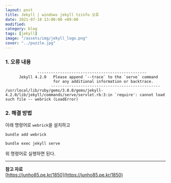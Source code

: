 ```yaml
---
layout: post
title: Jekyll | windows jekyll tzinfo 오류
date: 2021-07-18 13:00:00 +09:00
modified: 
category: blog
tags: [jekyll]
image: "/assets/img/jekyll_logo.png"
cover: "../puzzle.jpg"
---
```


### 1. 오류 내용

```
              ------------------------------------------------
      Jekyll 4.2.0   Please append `--trace` to the `serve` command 
                     for any additional information or backtrace. 
                    ------------------------------------------------
/usr/local/lib/ruby/gems/3.0.0/gems/jekyll-4.2.0/lib/jekyll/commands/serve/servlet.rb:3:in `require': cannot load such file -- webrick (LoadError)
```

### 2. 해결 방법

아래 명령어로 `webrick`을 설치하고
```
bundle add webrick
```

```
bundle exec jekyll serve
```

위 명령어로 실행하면 된다. 

---
**참고 자료**<br>
[https://junho85.pe.kr/1850](https://junho85.pe.kr/1850) <br>